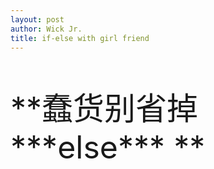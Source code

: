 ```yaml
---
layout: post
author: Wick Jr.
title: if-else with girl friend
---
```


<p style="font-size: 50px">**蠢货别省掉 ***else*** **</p>
